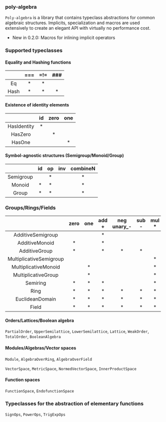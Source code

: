 ### poly-algebra
`Poly-algebra` is a library that contains typeclass abstractions for common algebraic structures. Implicits, specialization
and macros are used extensively to create an elegant API with virtually no performance cost.

 - New in 0.2.0: Macros for inlining implicit operators

### Supported typeclasses

#### Equality and Hashing functions
|      | === | =!= | ### |
|:----:|:---:|:---:|:---:|
|  Eq  |  *  |  *  |     |
| Hash |  *  |  *  |  *  |

#### Existence of identity elements
|             | id | zero | one |
|:-----------:|:--:|:-:|:-:|
| HasIdentity |  * |   |   |
|   HasZero   |    | * |   |
| HasOne      |    |   | * |

#### Symbol-agnostic structures (Semigroup/Monoid/Group)

|           | id | op | inv | combineN |
|:---------:|:--:|:--:|-----|:--------:|
| Semigroup |    | *  |     | *        |
| Monoid    | *  | *  |     | *        |
| Group     | *  | *  |     | *        |

### Groups/Rings/Fields

|                         | zero | one | add + | neg unary_- | sub - | mul * | inv | div / | sumN | ipow ** | mod % | gcd | lcm |
|:-----------------------:|:----:|:---:|:-----:|:-----:|:-----:|:-----:|:---:|:-----:|:----:|:-------:|-------|-----|-----|
|    AdditiveSemigroup    |      |     |   *   |       |       |       |     |       |   *  |         |       |     |     |
|      AdditiveMonoid     |   *  |     |   *   |       |       |       |     |       |   *  |         |       |     |     |
|      AdditiveGroup      |   *  |     |   *   |   *   |   *   |       |     |       |   *  |         |       |     |     |
| MultiplicativeSemigroup |      |     |       |       |       |   *   |     |       |      |    *    |       |     |     |
|   MultiplicativeMonoid  |      |  *  |       |       |       |   *   |     |       |      |    *    |       |     |     |
|   MultiplicativeGroup   |      |  *  |       |       |       |   *   |  *  |   *   |      |    *    |       |     |     |
| Semiring                | *    | *   | *     |       |       | *     |     |       | *    | *       |       |     |     |
| Ring                    | *    | *   | *     | *     | *     | *     |     |       | *    | *       |       |     |     |
| EuclideanDomain         | *    | *   | *     | *     | *     | *     |     | *     | *    | *       | *     | *   | *   |
| Field                   | *    | *   | *     | *     | *     | *     | *   | *     | *    | *       | *     | *   | *   |

#### Orders/Lattices/Boolean algebra

`PartialOrder`, `UpperSemilattice`, `LowerSemilattice`, `Lattice`, `WeakOrder`, `TotalOrder`, `BooleanAlgebra`

#### Modules/Algebras/Vector spaces

`Module`, `AlgebraOverRing`, `AlgebraOverField`

`VectorSpace`, `MetricSpace`, `NormedVectorSpace`, `InnerProductSpace`

#### Function spaces

`FunctionSpace`, `EndofunctionSpace`

### Typeclasses for the abstraction of elementary functions

`SignOps`, `PowerOps`, `TrigExpOps`
